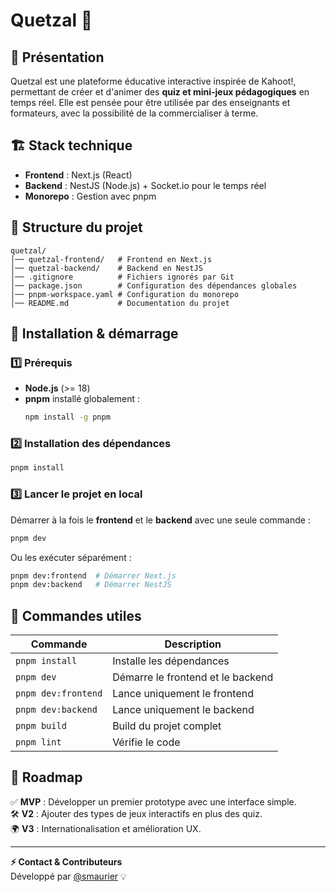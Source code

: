 # Quetzal 🦜

## 🚀 Présentation

Quetzal est une plateforme éducative interactive inspirée de Kahoot!, permettant de créer et d'animer des **quiz et mini-jeux pédagogiques** en temps réel.
Elle est pensée pour être utilisée par des enseignants et formateurs, avec la possibilité de la commercialiser à terme.

## 🏗️ Stack technique

- **Frontend** : Next.js (React)
- **Backend** : NestJS (Node.js) + Socket.io pour le temps réel
- **Monorepo** : Gestion avec pnpm

## 📂 Structure du projet

```
quetzal/
│── quetzal-frontend/   # Frontend en Next.js
│── quetzal-backend/    # Backend en NestJS
│── .gitignore          # Fichiers ignorés par Git
│── package.json        # Configuration des dépendances globales
│── pnpm-workspace.yaml # Configuration du monorepo
│── README.md           # Documentation du projet
```

## 🚀 Installation & démarrage

### 1️⃣ Prérequis

- **Node.js** (>= 18)
- **pnpm** installé globalement :
  ```bash
  npm install -g pnpm
  ```

### 2️⃣ Installation des dépendances

```bash
pnpm install
```

### 3️⃣ Lancer le projet en local

Démarrer à la fois le **frontend** et le **backend** avec une seule commande :

```bash
pnpm dev
```

Ou les exécuter séparément :

```bash
pnpm dev:frontend  # Démarrer Next.js
pnpm dev:backend   # Démarrer NestJS
```

## 📌 Commandes utiles

| Commande            | Description                       |
| ------------------- | --------------------------------- |
| `pnpm install`      | Installe les dépendances          |
| `pnpm dev`          | Démarre le frontend et le backend |
| `pnpm dev:frontend` | Lance uniquement le frontend      |
| `pnpm dev:backend`  | Lance uniquement le backend       |
| `pnpm build`        | Build du projet complet           |
| `pnpm lint`         | Vérifie le code                   |

## 🎯 Roadmap

✅ **MVP** : Développer un premier prototype avec une interface simple.  
🛠 **V2** : Ajouter des types de jeux interactifs en plus des quiz.  
🌍 **V3** : Internationalisation et amélioration UX.

---

**⚡ Contact & Contributeurs**  
Développé par [@smaurier](https://github.com/smaurier) 💡

